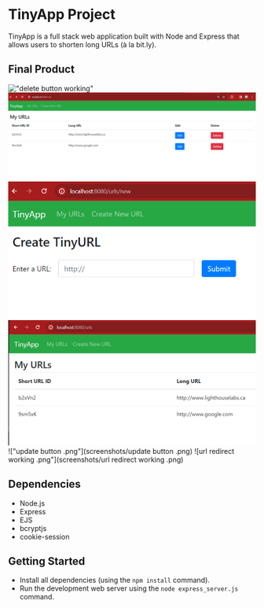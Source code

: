 # TinyApp Project

TinyApp is a full stack web application built with Node and Express that allows users to shorten long URLs (à la bit.ly).

## Final Product

!["delete button working"]([#](https://github.com/Eminimo/tinyapp2/blob/master/screenshots/delete%20button%20working%20.png))
!["edit button added.png"](https://github.com/Eminimo/tinyapp2/blob/master/screenshots/edit%20button%20added.png)
!["enter url link .png"](https://github.com/Eminimo/tinyapp2/blob/master/screenshots/enter%20url%20link%20.png)
!["short url id showing .png"](https://github.com/Eminimo/tinyapp2/blob/master/screenshots/short%20url%20id%20showing%20.png)
!["update button .png"](screenshots/update button .png)
![url redirect working .png"](screenshots/url redirect working .png)

## Dependencies

- Node.js
- Express
- EJS
- bcryptjs
- cookie-session

## Getting Started

- Install all dependencies (using the `npm install` command).
- Run the development web server using the `node express_server.js` command.
